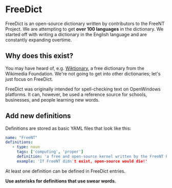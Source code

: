 # FreeDict

FreeDict is an open-source dictionary written by contributors to the FreeNT Project.
We are attempting to get **over 100 languages** in the dictionary. We started off with
writing a dictionary in the English language and are constantly expanding overtime.

## Why does this exist?

You may have heard of, e.g. [Wiktionary](https://wiktionary.org), a free dictionary
from the Wikimedia Foundation. We're not going to get into other dictionaries;
let's just focus on FreeDict.

FreeDict was originally intended for spell-checking text on OpenWindows platforms.
It can, however, be used a reference source for schools, businesses, and people
learning new words.

## Add new definitions

Definitions are stored as basic YAML files that look like this:

```yaml
name: "FreeNT"
definitions:
   - type: noun
     tags: ['computing', 'proper']
     definition: 'a free and open-source kernel written by the FreeNT Project.'
     example: 'If FreeNT didn't exist, open-source would die!'
```

At least one definition can be defined in FreeDict entries.

**Use asterisks for definitions that use swear words.**
